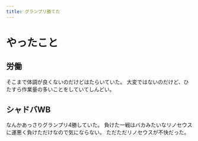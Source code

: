 ```yaml
---
title: グランプリ勝てた
---
```


# やったこと

## 労働

そこまで体調が良くないのだけどはたらいていた。
大変ではないのだけど、ひたすら作業量の多いことをしていてしんどい。

## シャドバWB

なんかあっさりグランプリ4勝していた。
負けた一戦はバカみたいなリノセウスに運悪く負けただけなので気にならない。
ただただリノセウスが不快だった。
